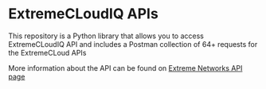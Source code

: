 # ExtremeCLoudIQ APIs

This repository is a Python library that allows you to access ExtremeCLoudIQ API and includes a Postman collection of 64+ requests for the ExtremeCLoud APIs

More information about the API can be found on [Extreme Networks API page](https://api.extremecloudiq.com/swagger-ui/index.html?configUrl=/openapi/swagger-config#/)

